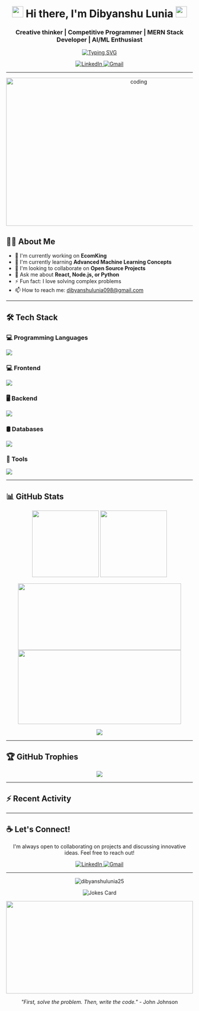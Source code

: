 <h1 align="center">
  <img src="https://media.giphy.com/media/v1.Y2lkPTc5MGI3NjExM29qcnloaXdkZDVmZmtvbzgzYmU3dngxYnQ0aXhpMThvbGI1cWVxcyZlcD12MV9zdGlja2Vyc19zZWFyY2gmY3Q9cw/w1OBpBd7kJqHrJnJ13/giphy.gif" width="30px">
  Hi there, I'm Dibyanshu Lunia
  <img src="https://media.giphy.com/media/v1.Y2lkPTc5MGI3NjExM29qcnloaXdkZDVmZmtvbzgzYmU3dngxYnQ0aXhpMThvbGI1cWVxcyZlcD12MV9zdGlja2Vyc19zZWFyY2gmY3Q9cw/w1OBpBd7kJqHrJnJ13/giphy.gif" width="30px">
</h1>

<h3 align="center">Creative thinker | Competitive Programmer | MERN Stack Developer | AI/ML Enthusiast</h3>

<p align="center">
  <a href="https://git.io/typing-svg">
    <img src="https://readme-typing-svg.demolab.com?font=Fira+Code&pause=1000&color=36BCF7&center=true&vCenter=true&width=435&lines=Full+Stack+Developer;AI+%2F+ML+Enthusiast;Always+Learning+Something+New" alt="Typing SVG" />
  </a>
</p>

<p align="center">
  <a href="https://www.linkedin.com/in/dibyanshulunia25/" target="_blank">
    <img src="https://img.shields.io/badge/LinkedIn-0077B5?style=for-the-badge&logo=linkedin&logoColor=white" alt="LinkedIn">
  </a>
  <a href="mailto:dibyanshulunia098@gmail.com">
    <img src="https://img.shields.io/badge/Gmail-D14836?style=for-the-badge&logo=gmail&logoColor=white" alt="Gmail">
  </a>
</p>

---

<p align="center">
  <img src="https://media.giphy.com/media/v1.Y2lkPTc5MGI3NjExZ203dmYwbnUzdzdncWlrYmpkMzY2emQ3cm11Y3ppOGg1bGZxeGZvNyZlcD12MV9naWZzX3NlYXJjaCZjdD1n/RbDKaczqWovIugyJmW/giphy.gif" alt="coding" width="700" height="400"/>
</p>

## 👨‍💻 About Me

- 🔭 I'm currently working on **EcomKing**
- 🌱 I'm currently learning **Advanced Machine Learning Concepts**
- 👯 I'm looking to collaborate on **Open Source Projects**
- 💬 Ask me about **React, Node.js, or Python**
- ⚡ Fun fact: I love solving complex problems
- 📫 How to reach me: dibyanshulunia098@gmail.com

---

## 🛠️ Tech Stack
### 💻 Programming Languages
<img src="https://skillicons.dev/icons?i=python,dotnet,c,cpp,cs" />

### 💻 Frontend
<img src="https://skillicons.dev/icons?i=react,html,css,js,ts" />

### 🖥️ Backend
<img src="https://skillicons.dev/icons?i=nodejs,express,python" />


### 🛢️ Databases
<img src="https://skillicons.dev/icons?i=mongodb,mysql,sql" />


### 🔧 Tools
<img src="https://skillicons.dev/icons?i=git,github,vscode,linux,docker,netlify,vercel" />


---

## 📊 GitHub Stats

<p align="center" >
  <img height="180em" src="https://github-readme-stats.vercel.app/api?username=dibyanshulunia25&show_icons=true&theme=tokyonight&hide_border=true&count_private=true&include_all_commits=true" />
  <img height="180em" src="https://github-readme-stats.vercel.app/api/top-langs/?username=dibyanshulunia25&layout=compact&langs_count=8&theme=tokyonight&hide_border=true" />
</p>

<p align="center">
  <img height="180em" width="440em" src="https://github-readme-streak-stats.herokuapp.com/?user=dibyanshulunia25&theme=tokyonight&hide_border=true" />
  <img height="200em" width="440em" src="https://github-profile-summary-cards.vercel.app/api/cards/profile-details?username=dibyanshulunia25&theme=tokyonight" />
</p>

<p align="center">
  <img src="https://github-readme-activity-graph.vercel.app/graph?username=dibyanshulunia25&theme=tokyo-night&area=true&hide_border=true" />
</p>

---

## 🏆 GitHub Trophies

<p align="center">
  <a href="https://github.com/ryo-ma/github-profile-trophy">
    <img src="https://github-profile-trophy.vercel.app/?username=dibyanshulunia25&theme=tokyonight&row=1&column=7&margin-w=15&margin-h=15" />
  </a>
</p>

---

## ⚡ Recent Activity


<!--ENDSECTION:activity-->

---

## ☕ Let's Connect!

<p align="center" >
  I'm always open to collaborating on projects and discussing innovative ideas. Feel free to reach out!
</p>

<p align="center">
  <a href="https://www.linkedin.com/in/dibyanshulunia25/" target="_blank">
    <img src="https://img.shields.io/badge/LinkedIn-0077B5?style=for-the-badge&logo=linkedin&logoColor=white" alt="LinkedIn">
  </a>
  <a href="mailto:dibyanshulunia098@gmail.com">
    <img src="https://img.shields.io/badge/Gmail-D14836?style=for-the-badge&logo=gmail&logoColor=white" alt="Gmail">
  </a>
</p>

---

<p align="center">
  <img src="https://komarev.com/ghpvc/?username=dibyanshulunia25&label=Profile%20views&color=0e75b6&style=flat" alt="dibyanshulunia25" />
</p>

<p align="center">
  <img src="https://readme-jokes.vercel.app/api?theme=tokyonight" alt="Jokes Card" />
</p>

<p align="center">
  <img src="https://media.giphy.com/media/v1.Y2lkPWVjZjA1ZTQ3eGt1NTNyOHQ0YWt2bmJqdnc2YTQxMDQxZzQ1anZndW81MzM0dXZibiZlcD12MV9zdGlja2Vyc19zZWFyY2gmY3Q9cw/b5Cmcc7vyQnuEwWPNP/giphy.gif" width="100%" height="250">
</p>

<p align="center">
  <em>"First, solve the problem. Then, write the code."</em> - John Johnson
</p>
